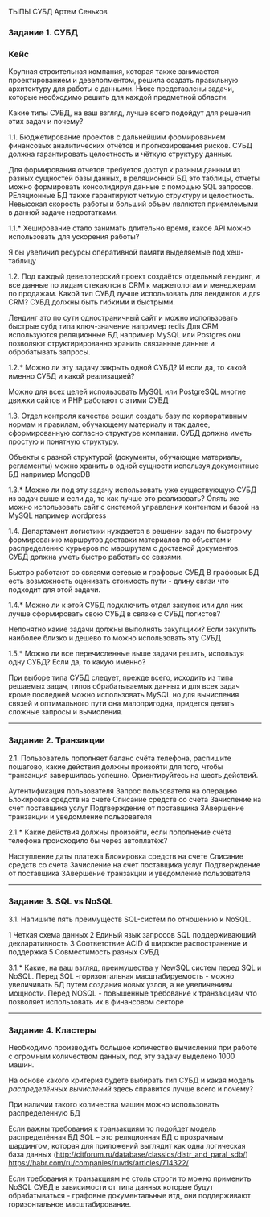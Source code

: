  ТЫПЫ СУБД Артем Сеньков

### Задание 1. СУБД

### Кейс
Крупная строительная компания, которая также занимается проектированием и девелопментом, решила создать 
правильную архитектуру для работы с данными. Ниже представлены задачи, которые необходимо решить для
каждой предметной области. 

Какие типы СУБД, на ваш взгляд, лучше всего подойдут для решения этих задач и почему? 
 
1.1. Бюджетирование проектов с дальнейшим формированием финансовых аналитических отчётов и прогнозирования рисков.
СУБД должна гарантировать целостность и чёткую структуру данных.

Для формирования отчетов требуется доступ к разным данным из разных сущностей базы данных, в реляционной БД это таблицы, отчеты можно формировать консолидируя данные с помощью SQL запросов. РЕляционные БД также гарантируют четкую структуру и целостность. Невысокая скорость работы и больший объем являются приемлемыми в данной задаче недостатками.

1.1.* Хеширование стало занимать длительно время, какое API можно использовать для ускорения работы? 

Я бы увеличил ресурсы оперативной памяти выделяемые под хеш-таблицу

1.2. Под каждый девелоперский проект создаётся отдельный лендинг, и все данные по лидам стекаются в CRM к 
маркетологам и менеджерам по продажам. Какой тип СУБД лучше использовать для лендингов и для CRM? 
СУБД должны быть гибкими и быстрыми.

Лендинг это по сути одностраничный сайт и можно использовать быстрые субд типа ключ-значение например redis
Для CRM используются реляционные БД например MySQL или Postgres они позволяют структирированно хранить связанные данные и обробатывать запросы.

1.2.* Можно ли эту задачу закрыть одной СУБД? И если да, то какой именно СУБД и какой реализацией?

Можно для всех целей использовать MySQL или PostgreSQL многие движки сайтов и PHP работают с этими СУБД

1.3. Отдел контроля качества решил создать базу по корпоративным нормам и правилам, обучающему материалу 
и так далее, сформированную согласно структуре компании. СУБД должна иметь простую и понятную структуру.

Объекты с разной структурой (документы, обучающие материалы, регламенты) можно хранить в одной сущности используя документные БД например MongoDB

1.3.* Можно ли под эту задачу использовать уже существующую СУБД из задач выше и если да, то как лучше это 
реализовать?
Опять же можно использовать сайт с системой управления контентом и базой на MySQL например wordpress

1.4. Департамент логистики нуждается в решении задач по быстрому формированию маршрутов доставки материалов 
по объектам и распределению курьеров по маршрутам с доставкой документов. СУБД должна уметь быстро работать
со связями.

Быстро работают со связями сетевые и графовые СУБД В графовых БД есть возможность оценивать стоимость пути - длину связи что подходит для этой задачи.

1.4.* Можно ли к этой СУБД подключить отдел закупок или для них лучше сформировать свою СУБД в связке с СУБД 
логистов?

Непонятно какие задачи должны выполнять закупщики? Если закупить наиболее близко и дешево то можно использовать эту СУБД 

1.5.* Можно ли все перечисленные выше задачи решить, используя одну СУБД? Если да, то какую именно?

При выборе типа СУБД следует, прежде всего, исходить из типа решаемых задач, типов обрабатываемых данных и для всех задач кроме последней можно использовать MySQL но для вычисления связей и оптимального пути она малопригодна, придется делать сложные запросы и вычисления. 



---

### Задание 2. Транзакции

2.1. Пользователь пополняет баланс счёта телефона, распишите пошагово, какие действия должны произойти для того, чтобы 
транзакция завершилась успешно. Ориентируйтесь на шесть действий.

Аутентификация пользователя
Запрос пользователя на операцию
Блокировка средств на счете
Списание средств со счета
Зачисление на счет поставщика услуг
Подтверждение от поставщика
ЗАвершение транзакции и уведомление пользователя


2.1.* Какие действия должны произойти, если пополнение счёта телефона происходило бы через автоплатёж?



Наступление даты платежа
Блокировка средств на счете
Списание средств со счета
Зачисление на счет поставщика услуг
Подтверждение от поставщика
ЗАвершение транзакции и уведомление пользователя

---

### Задание 3. SQL vs NoSQL

3.1. Напишите пять преимуществ SQL-систем по отношению к NoSQL. 

1 Четкая схема данных
2 Единый язык запросов SQL поддерживающий декларативность
3 Соответствие ACID
4 широкое распостранение и поддержка
5 Совместимость разных СУБД


3.1.* Какие, на ваш взгляд, преимущества у NewSQL систем перед SQL и NoSQL.
Перед SQL -горизонтальная масштабируемость - можно увеличивать БД путем создания новых узлов, а не увеличением мощности.
Перед NOSQL - повышенные требование к транзакциям что позволяет использовать их в финансовом секторе


---

### Задание 4. Кластеры

Необходимо производить большое количество вычислений при работе с огромным количеством данных, под эту задачу 
выделено 1000 машин. 

На основе какого критерия будете выбирать тип СУБД и какая модель *распределённых вычислений* 
здесь справится лучше всего и почему?

При наличии такого количества машин можно использовать распределенную БД 

Если важны требования к транзакциям то подойдет модель распределённая БД SQL – это реляционная БД с прозрачным шардингом, которая для приложений выглядит как одна логическая база данных (http://citforum.ru/database/classics/distr_and_paral_sdb/)
https://habr.com/ru/companies/ruvds/articles/714322/

Если требования к транзакциям не столь строги то можно применить NoSQL СУБД в зависимости от типа данных которые будут обрабатываться - графовые документальные итд, они поддерживают горизонтальное масштабирование.



